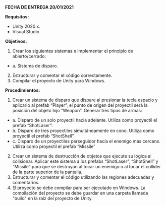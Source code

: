 **FECHA DE ENTREGA 20/01/2021**


**Requisitos:**
- Unity 2020.x.
- Visual Studio.

**Objetivos:**
1. Crear los siguientes sistemas e implementar el principio de abierto/cerrado:
* a.  Sistema de disparo.
2. Estructurar y comentar el código correctamente.
3. Compilar el proyecto de Unity para Windows.


**Procedimientos:**
1. Crear un sistema de disparo que dispare al presionar la tecla espacio y aplicarlo al prefab “Player”, el punto de origen del proyectil será la posición del objeto hijo “Weapon”. Generar tres tipos de armas:
* a.  Disparo de un solo proyectil hacia adelante. Utiliza como proyectil el prefab “ShotLaser”.
* b.  Disparo de tres proyectiles simultáneamente en cono. Utiliza como proyectil el prefab “ShotShell”
* c.  Disparo de un proyectiles perseguidor hacía el enemigo más cercano. Utiliza como proyectil el prefab “Missile”
2. Crear un sistema de destrucción de objetos que ejecute su lógica al colisionar. Aplicar este sistema a los prefabs “ShotLaser”, “ShotShell” y “Missile” para que se destruyan al tocar un enemigo o al tocar el collider de la parte superior de la pantalla.
3. Estructurar y comentar el código utilizando las regiones adecuadas y comentarios.
4. El proyecto se debe compilar para ser ejecutado en Windows. La compilación del proyecto se debe guardar en una carpeta llamada "build" en la raíz del proyecto de Unity.

